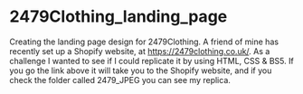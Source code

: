 # 2479Clothing_landing_page
Creating the landing page design for 2479Clothing. A friend of mine has recently set up a Shopify website, at https://2479clothing.co.uk/. As a challenge I wanted to see
if I could replicate it by using HTML, CSS & BS5. If you go the link above it will take you to the Shopify website, and if you check the 
folder called 2479_JPEG you can see my replica. 
